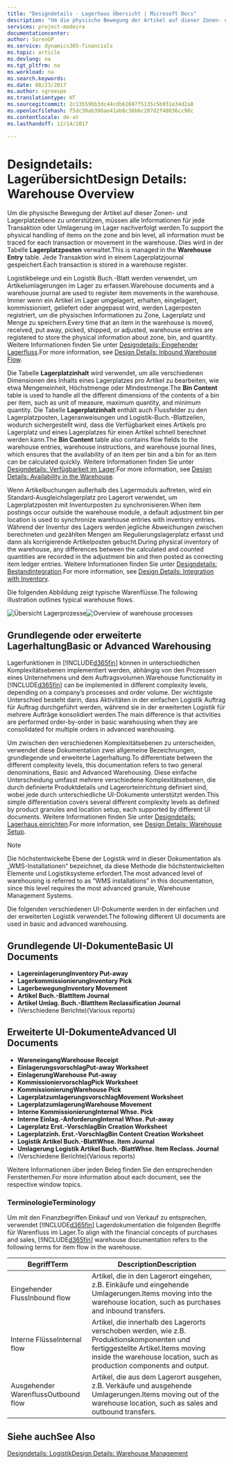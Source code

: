 ```yaml
---
title: "Designdetails - Lagerhaus Übersicht | Microsoft Docs"
description: "Um die physische Bewegung der Artikel auf dieser Zonen- und Lagerplatzebene zu unterstützen, müssen alle Informationen für jede Transaktion oder Umlagerung im Lager nachverfolgt werden. Dies wird in der Tabelle **Lagerplatzposten** verwaltet. Jede Transaktion wird in einem Lagerplatzjournal gespeichert."
services: project-madeira
documentationcenter: 
author: SorenGP
ms.service: dynamics365-financials
ms.topic: article
ms.devlang: na
ms.tgt_pltfrm: na
ms.workload: na
ms.search.keywords: 
ms.date: 08/23/2017
ms.author: sgroespe
ms.translationtype: HT
ms.sourcegitcommit: 2c13559bb3dc44cdb61697f5135c5b931e34d2a8
ms.openlocfilehash: f5dc30ab398ae41ab8c36b6c207d2f48036cc98c
ms.contentlocale: de-at
ms.lasthandoff: 12/14/2017

---
```

# <a name="design-details-warehouse-overview"></a><span data-ttu-id="0b105-105">Designdetails: Lagerübersicht</span><span class="sxs-lookup"><span data-stu-id="0b105-105">Design Details: Warehouse Overview</span></span>
<span data-ttu-id="0b105-106">Um die physische Bewegung der Artikel auf dieser Zonen- und Lagerplatzebene zu unterstützen, müssen alle Informationen für jede Transaktion oder Umlagerung im Lager nachverfolgt werden.</span><span class="sxs-lookup"><span data-stu-id="0b105-106">To support the physical handling of items on the zone and bin level, all information must be traced for each transaction or movement in the warehouse.</span></span> <span data-ttu-id="0b105-107">Dies wird in der Tabelle **Lagerplatzposten** verwaltet.</span><span class="sxs-lookup"><span data-stu-id="0b105-107">This is managed in the **Warehouse Entry** table.</span></span> <span data-ttu-id="0b105-108">Jede Transaktion wird in einem Lagerplatzjournal gespeichert.</span><span class="sxs-lookup"><span data-stu-id="0b105-108">Each transaction is stored in a warehouse register.</span></span>  

<span data-ttu-id="0b105-109">Logistikbelege und ein Logistik Buch.-Blatt werden verwendet, um Artikelumlagerungen im Lager zu erfassen.</span><span class="sxs-lookup"><span data-stu-id="0b105-109">Warehouse documents and a warehouse journal are used to register item movements in the warehouse.</span></span> <span data-ttu-id="0b105-110">Immer wenn ein Artikel im Lager umgelagert, erhalten, eingelagert, kommissioniert, geliefert oder angepasst wird, werden Lagerposten registriert, um die physischen Informationen zu Zone, Lagerplatz und Menge zu speichern.</span><span class="sxs-lookup"><span data-stu-id="0b105-110">Every time that an item in the warehouse is moved, received, put away, picked, shipped, or adjusted, warehouse entries are registered to store the physical information about zone, bin, and quantity.</span></span> <span data-ttu-id="0b105-111">Weitere Informationen finden Sie unter [Designdetails: Eingehender Lagerfluss](design-details-outbound-warehouse-flow.md).</span><span class="sxs-lookup"><span data-stu-id="0b105-111">For more information, see [Design Details: Inbound Warehouse Flow](design-details-outbound-warehouse-flow.md).</span></span>  

<span data-ttu-id="0b105-112">Die Tabelle **Lagerplatzinhalt** wird verwendet, um alle verschiedenen Dimensionen des Inhalts eines Lagerplatzes pro Artikel zu bearbeiten, wie etwa Mengeneinheit, Höchstmenge oder Mindestmenge.</span><span class="sxs-lookup"><span data-stu-id="0b105-112">The **Bin Content** table is used to handle all the different dimensions of the contents of a bin per item, such as unit of measure, maximum quantity, and minimum quantity.</span></span> <span data-ttu-id="0b105-113">Die Tabelle **Lagerplatzinhalt** enthält auch Flussfelder zu den Lagerplatzposten, Lageranweisungen und Logistik-Buch.-Blattzeilen, wodurch sichergestellt wird, dass die Verfügbarkeit eines Artikels pro Lagerplatz und eines Lagerplatzes für einen Artikel schnell berechnet werden kann.</span><span class="sxs-lookup"><span data-stu-id="0b105-113">The **Bin Content** table also contains flow fields to the warehouse entries, warehouse instructions, and warehouse journal lines, which ensures that the availability of an item per bin and a bin for an item can be calculated quickly.</span></span> <span data-ttu-id="0b105-114">Weitere Informationen finden Sie unter [Designdetails: Verfügbarkeit im Lager](design-details-availability-in-the-warehouse.md).</span><span class="sxs-lookup"><span data-stu-id="0b105-114">For more information, see [Design Details: Availability in the Warehouse](design-details-availability-in-the-warehouse.md).</span></span>  

<span data-ttu-id="0b105-115">Wenn Artikelbuchungen außerhalb des Lagermoduls auftreten, wird ein Standard-Ausgleichslagerplatz pro Lagerort verwendet, um Lagerplatzposten mit Inventurposten zu synchronisieren.</span><span class="sxs-lookup"><span data-stu-id="0b105-115">When item postings occur outside the warehouse module, a default adjustment bin per location is used to synchronize warehouse entries with inventory entries.</span></span> <span data-ttu-id="0b105-116">Während der Inventur des Lagers werden jegliche Abweichungen zwischen berechneten und gezählten Mengen am Regulierungslagerplatz erfasst und dann als korrigierende Artikelposten gebucht.</span><span class="sxs-lookup"><span data-stu-id="0b105-116">During physical inventory of the warehouse, any differences between the calculated and counted quantities are recorded in the adjustment bin and then posted as correcting item ledger entries.</span></span> <span data-ttu-id="0b105-117">Weitere Informationen finden Sie unter [Designdetails: Bestandintegration](design-details-integration-with-inventory.md).</span><span class="sxs-lookup"><span data-stu-id="0b105-117">For more information, see [Design Details: Integration with Inventory](design-details-integration-with-inventory.md).</span></span>  

<span data-ttu-id="0b105-118">Die folgenden Abbildung zeigt typische Warenflüsse.</span><span class="sxs-lookup"><span data-stu-id="0b105-118">The following illustration outlines typical warehouse flows.</span></span>  

<span data-ttu-id="0b105-119">![Übersicht Lagerprozesse](media/design_details_warehouse_management_overview.png "design_details_warehouse_management_overview")</span><span class="sxs-lookup"><span data-stu-id="0b105-119">![Overview of warehouse processes](media/design_details_warehouse_management_overview.png "design_details_warehouse_management_overview")</span></span>  

## <a name="basic-or-advanced-warehousing"></a><span data-ttu-id="0b105-120">Grundlegende oder erweiterte Lagerhaltung</span><span class="sxs-lookup"><span data-stu-id="0b105-120">Basic or Advanced Warehousing</span></span>  
<span data-ttu-id="0b105-121">Lagerfunktionen in [!INCLUDE[d365fin](includes/d365fin_md.md)] können in unterschiedlichen Komplexitätsebenen implementiert werden, abhängig von den Prozessen eines Unternehmens und dem Auftragsvolumen.</span><span class="sxs-lookup"><span data-stu-id="0b105-121">Warehouse functionality in [!INCLUDE[d365fin](includes/d365fin_md.md)] can be implemented in different complexity levels, depending on a company’s processes and order volume.</span></span> <span data-ttu-id="0b105-122">Der wichtigste Unterschied besteht darin, dass Aktivitäten in der einfachen Logistik Auftrag für Auftrag durchgeführt werden, während sie in der erweiterten Logistik für mehrere Aufträge konsolidiert werden.</span><span class="sxs-lookup"><span data-stu-id="0b105-122">The main difference is that activities are performed order-by-order in basic warehousing when they are consolidated for multiple orders in advanced warehousing.</span></span>  

 <span data-ttu-id="0b105-123">Um zwischen den verschiedenen Komplexitätsebenen zu unterscheiden, verwendet diese Dokumentation zwei allgemeine Bezeichnungen, grundlegende und erweiterte Lagerhaltung.</span><span class="sxs-lookup"><span data-stu-id="0b105-123">To differentiate between the different complexity levels, this documentation refers to two general denominations, Basic and Advanced Warehousing.</span></span> <span data-ttu-id="0b105-124">Diese einfache Unterscheidung umfasst mehrere verschiedene Komplexitätsebenen, die durch definierte Produktdetails und Lagerorteinrichtung definiert sind, wobei jede durch unterschiedliche UI-Dokumente unterstützt werden.</span><span class="sxs-lookup"><span data-stu-id="0b105-124">This simple differentiation covers several different complexity levels as defined by product granules and location setup, each supported by different UI documents.</span></span> <span data-ttu-id="0b105-125">Weitere Informationen finden Sie unter [Designdetails: Lagerhaus einrichten](design-details-warehouse-setup.md).</span><span class="sxs-lookup"><span data-stu-id="0b105-125">For more information, see [Design Details: Warehouse Setup](design-details-warehouse-setup.md).</span></span>  

> [!NOTE]  
>  <span data-ttu-id="0b105-126">Die höchstentwickelte Ebene der Logistik wird in dieser Dokumentation als „WMS-Installationen“ bezeichnet, da diese Methode die höchstentwickelten Elemente und Logistiksysteme erfordert.</span><span class="sxs-lookup"><span data-stu-id="0b105-126">The most advanced level of warehousing is referred to as “WMS installations” in this documentation, since this level requires the most advanced granule, Warehouse Management Systems.</span></span>  

 <span data-ttu-id="0b105-127">Die folgenden verschiedenen UI-Dokumente werden in der einfachen und der erweiterten Logistik verwendet.</span><span class="sxs-lookup"><span data-stu-id="0b105-127">The following different UI documents are used in basic and advanced warehousing.</span></span>  

## <a name="basic-ui-documents"></a><span data-ttu-id="0b105-128">Grundlegende UI-Dokumente</span><span class="sxs-lookup"><span data-stu-id="0b105-128">Basic UI Documents</span></span>  

-   <span data-ttu-id="0b105-129">**Lagereinlagerung**</span><span class="sxs-lookup"><span data-stu-id="0b105-129">**Inventory Put-away**</span></span>  
-   <span data-ttu-id="0b105-130">**Lagerkommissionierung**</span><span class="sxs-lookup"><span data-stu-id="0b105-130">**Inventory Pick**</span></span>  
-   <span data-ttu-id="0b105-131">**Lagerbewegung**</span><span class="sxs-lookup"><span data-stu-id="0b105-131">**Inventory Movement**</span></span>  
-   <span data-ttu-id="0b105-132">**Artikel Buch.-Blatt**</span><span class="sxs-lookup"><span data-stu-id="0b105-132">**Item Journal**</span></span>  
-   <span data-ttu-id="0b105-133">**Artikel Umlag. Buch.-Blatt**</span><span class="sxs-lookup"><span data-stu-id="0b105-133">**Item Reclassification Journal**</span></span>  
-   <span data-ttu-id="0b105-134">(Verschiedene Berichte)</span><span class="sxs-lookup"><span data-stu-id="0b105-134">(Various reports)</span></span>  

## <a name="advanced-ui-documents"></a><span data-ttu-id="0b105-135">Erweiterte UI-Dokumente</span><span class="sxs-lookup"><span data-stu-id="0b105-135">Advanced UI Documents</span></span>  

-   <span data-ttu-id="0b105-136">**Wareneingang**</span><span class="sxs-lookup"><span data-stu-id="0b105-136">**Warehouse Receipt**</span></span>  
-   <span data-ttu-id="0b105-137">**Einlagerungsvorschlag**</span><span class="sxs-lookup"><span data-stu-id="0b105-137">**Put-away Worksheet**</span></span>  
-   <span data-ttu-id="0b105-138">**Einlagerung**</span><span class="sxs-lookup"><span data-stu-id="0b105-138">**Warehouse Put-away**</span></span>  
-   <span data-ttu-id="0b105-139">**Kommissioniervorschlag**</span><span class="sxs-lookup"><span data-stu-id="0b105-139">**Pick Worksheet**</span></span>  
-   <span data-ttu-id="0b105-140">**Kommissionierung**</span><span class="sxs-lookup"><span data-stu-id="0b105-140">**Warehouse Pick**</span></span>  
-   <span data-ttu-id="0b105-141">**Lagerplatzumlagerungsvorschlag**</span><span class="sxs-lookup"><span data-stu-id="0b105-141">**Movement Worksheet**</span></span>  
-   <span data-ttu-id="0b105-142">**Lagerplatzumlagerung**</span><span class="sxs-lookup"><span data-stu-id="0b105-142">**Warehouse Movement**</span></span>  
-   <span data-ttu-id="0b105-143">**Interne Kommissionierung**</span><span class="sxs-lookup"><span data-stu-id="0b105-143">**Internal Whse. Pick**</span></span>  
-   <span data-ttu-id="0b105-144">**Interne Einlag.-Anforderung**</span><span class="sxs-lookup"><span data-stu-id="0b105-144">**Internal Whse. Put-away**</span></span>  
-   <span data-ttu-id="0b105-145">**Lagerplatz Erst.-Vorschlag**</span><span class="sxs-lookup"><span data-stu-id="0b105-145">**Bin Creation Worksheet**</span></span>  
-   <span data-ttu-id="0b105-146">**Lagerplatzinh. Erst.-Vorschlag**</span><span class="sxs-lookup"><span data-stu-id="0b105-146">**Bin Content Creation Worksheet**</span></span>  
-   <span data-ttu-id="0b105-147">**Logistik Artikel Buch.-Blatt**</span><span class="sxs-lookup"><span data-stu-id="0b105-147">**Whse. Item Journal**</span></span>  
-   <span data-ttu-id="0b105-148">**Umlagerung Logistik Artikel Buch.-Blatt**</span><span class="sxs-lookup"><span data-stu-id="0b105-148">**Whse. Item Reclass. Journal**</span></span>  
-   <span data-ttu-id="0b105-149">(Verschiedene Berichte)</span><span class="sxs-lookup"><span data-stu-id="0b105-149">(Various reports)</span></span>  

<span data-ttu-id="0b105-150">Weitere Informationen über jeden Beleg finden Sie den entsprechenden Fensterthemen.</span><span class="sxs-lookup"><span data-stu-id="0b105-150">For more information about each document, see the respective window topics.</span></span>  

### <a name="terminology"></a><span data-ttu-id="0b105-151">Terminologie</span><span class="sxs-lookup"><span data-stu-id="0b105-151">Terminology</span></span>  
<span data-ttu-id="0b105-152">Um mit den Finanzbegriffen Einkauf und von Verkauf zu entsprechen, verwendet [!INCLUDE[d365fin](includes/d365fin_md.md)] Lagerdokumentation die folgenden Begriffe für Warenfluss im Lager.</span><span class="sxs-lookup"><span data-stu-id="0b105-152">To align with the financial concepts of purchases and sales, [!INCLUDE[d365fin](includes/d365fin_md.md)] warehouse documentation refers to the following terms for item flow in the warehouse.</span></span>  

|<span data-ttu-id="0b105-153">Begriff</span><span class="sxs-lookup"><span data-stu-id="0b105-153">Term</span></span>|<span data-ttu-id="0b105-154">Description</span><span class="sxs-lookup"><span data-stu-id="0b105-154">Description</span></span>|  
|----------|---------------------------------------|  
|<span data-ttu-id="0b105-155">Eingehender Fluss</span><span class="sxs-lookup"><span data-stu-id="0b105-155">Inbound flow</span></span>|<span data-ttu-id="0b105-156">Artikel, die in den Lagerort eingehen, z.B. Einkäufe und eingehende Umlagerungen.</span><span class="sxs-lookup"><span data-stu-id="0b105-156">Items moving into the warehouse location, such as purchases and inbound transfers.</span></span>|  
|<span data-ttu-id="0b105-157">Interne Flüsse</span><span class="sxs-lookup"><span data-stu-id="0b105-157">Internal flow</span></span>|<span data-ttu-id="0b105-158">Artikel, die innerhalb des Lagerorts verschoben werden, wie z.B. Produktionskomponenten und fertiggestellte Artikel.</span><span class="sxs-lookup"><span data-stu-id="0b105-158">Items moving inside the warehouse location, such as production components and output.</span></span>|  
|<span data-ttu-id="0b105-159">Ausgehender Warenfluss</span><span class="sxs-lookup"><span data-stu-id="0b105-159">Outbound flow</span></span>|<span data-ttu-id="0b105-160">Artikel, die aus dem Lagerort ausgehen, z.B. Verkäufe und ausgehende Umlagerungen.</span><span class="sxs-lookup"><span data-stu-id="0b105-160">Items moving out of the warehouse location, such as sales and outbound transfers.</span></span>|  

## <a name="see-also"></a><span data-ttu-id="0b105-161">Siehe auch</span><span class="sxs-lookup"><span data-stu-id="0b105-161">See Also</span></span>  
 [<span data-ttu-id="0b105-162">Designdetails: Logistik</span><span class="sxs-lookup"><span data-stu-id="0b105-162">Design Details: Warehouse Management</span></span>](design-details-warehouse-management.md)

